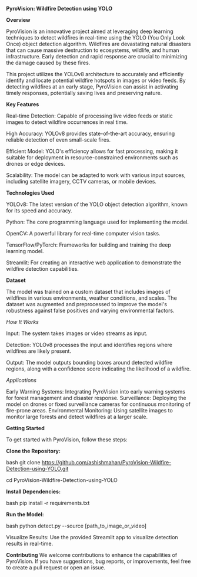 **PyroVision: Wildfire Detection using YOLO**

**Overview**

PyroVision is an innovative project aimed at leveraging deep learning techniques to detect wildfires in real-time using the YOLO (You Only Look Once) object detection algorithm. Wildfires are devastating natural disasters that can cause massive destruction to ecosystems, wildlife, and human infrastructure. Early detection and rapid response are crucial to minimizing the damage caused by these fires.

This project utilizes the YOLOv8 architecture to accurately and efficiently identify and locate potential wildfire hotspots in images or video feeds. By detecting wildfires at an early stage, PyroVision can assist in activating timely responses, potentially saving lives and preserving nature.

**Key Features**

Real-time Detection: Capable of processing live video feeds or static images to detect wildfire occurrences in real time.

High Accuracy: YOLOv8 provides state-of-the-art accuracy, ensuring reliable detection of even small-scale fires.

Efficient Model: YOLO's efficiency allows for fast processing, making it suitable for deployment in resource-constrained environments such as drones or edge devices.

Scalability: The model can be adapted to work with various input sources, including satellite imagery, CCTV cameras, or mobile devices.

**Technologies Used**

YOLOv8: The latest version of the YOLO object detection algorithm, known for its speed and accuracy.

Python: The core programming language used for implementing the model.

OpenCV: A powerful library for real-time computer vision tasks.

TensorFlow/PyTorch: Frameworks for building and training the deep learning model.

Streamlit: For creating an interactive web application to demonstrate the wildfire detection capabilities.


**Dataset**

The model was trained on a custom dataset that includes images of wildfires in various environments, weather conditions, and scales. The dataset was augmented and preprocessed to improve the model's robustness against false positives and varying environmental factors.

*How It Works*

Input: The system takes images or video streams as input.

Detection: YOLOv8 processes the input and identifies regions where wildfires are likely present.

Output: The model outputs bounding boxes around detected wildfire regions, along with a confidence score indicating the likelihood of a wildfire.

*Applications*

Early Warning Systems: Integrating PyroVision into early warning systems for forest management and disaster response.
Surveillance: Deploying the model on drones or fixed surveillance cameras for continuous monitoring of fire-prone areas.
Environmental Monitoring: Using satellite images to monitor large forests and detect wildfires at a larger scale.


**Getting Started**

To get started with PyroVision, follow these steps:

**Clone the Repository:**

bash
git clone https://github.com/ashishmahan/PyroVision-Wildfire-Detection-using-YOLO.git

cd PyroVision-Wildfire-Detection-using-YOLO

**Install Dependencies:**

bash
pip install -r requirements.txt

**Run the Model:**

bash
python detect.py --source [path_to_image_or_video]

Visualize Results: Use the provided Streamlit app to visualize detection results in real-time.

**Contributing**
We welcome contributions to enhance the capabilities of PyroVision. If you have suggestions, bug reports, or improvements, feel free to create a pull request or open an issue.

